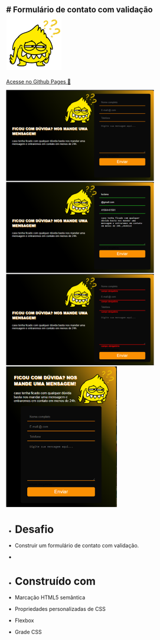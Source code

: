 ## # Formulário de contato com validação <img src="src/img/duvidas.png"  width="150px">
<a href=" https://luvalentinaa.github.io/form-validation/">Acesse no Github Pages 🔗</a>

   

  <img src="Screenshot_2.png" width="400px">
    <img src="Screenshot_1.png" width="400px">
  <img src="Screenshot_3.png" width="400px">
  <img src="Screenshot_4.png" width="300px">


- # Desafio
- Construir um formulário de contato com validação.
- 

  - # Construído com
- Marcação HTML5 semântica
- Propriedades personalizadas de CSS
- Flexbox
- Grade CSS


